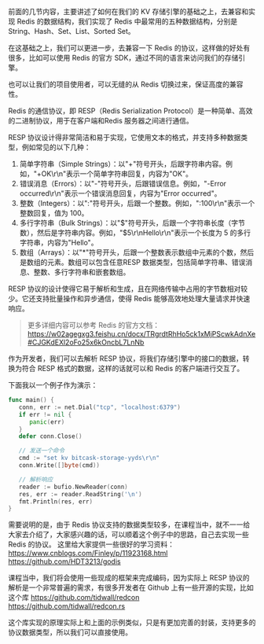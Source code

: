 前面的几节内容，主要讲述了如何在我们的 KV 存储引擎的基础之上，去兼容和实现 Redis 的数据结构，我们实现了 Redis 中最常用的五种数据结构，分别是 String、Hash、Set、List、Sorted Set。

在这基础之上，我们可以更进一步，去兼容一下 Redis 的协议，这样做的好处有很多，比如可以使用 Redis 的官方 SDK，通过不同的语言来访问我们的存储引擎。

也可以让我们的项目使用者，可以无缝的从 Redis 切换过来，保证高度的兼容性。

Redis 的通信协议，即 RESP（Redis Serialization Protocol）是一种简单、高效的二进制协议，用于在客户端和Redis 服务器之间进行通信。

RESP 协议设计得非常简洁和易于实现，它使用文本的格式，并支持多种数据类型，例如常见的以下几种：
1. 简单字符串（Simple Strings）：以"+"符号开头，后跟字符串内容。例如，"+OK\r\n"表示一个简单字符串回复，内容为"OK"。
2. 错误消息（Errors）：以"-"符号开头，后跟错误信息。例如，"-Error occurred\r\n"表示一个错误消息回复，内容为"Error occurred"。
3. 整数（Integers）：以":"符号开头，后跟一个整数。例如，":100\r\n"表示一个整数回复，值为 100。
4. 多行字符串（Bulk Strings）：以"$"符号开头，后跟一个字符串长度（字节数），然后是字符串内容。例如，"$5\r\nHello\r\n"表示一个长度为 5 的多行字符串，内容为"Hello"。
5. 数组（Arrays）：以"*"符号开头，后跟一个整数表示数组中元素的个数，然后是数组的元素。数组可以包含任意RESP 数据类型，包括简单字符串、错误消息、整数、多行字符串和嵌套数组。

RESP 协议的设计使得它易于解析和生成，且在网络传输中占用的字节数相对较少。它还支持批量操作和异步通信，使得 Redis 能够高效地处理大量请求并快速响应。

> 更多详细内容可以参考 Redis 的官方文档：
> https://w02agegxg3.feishu.cn/docx/TRgrdtRhHo5ck1xMjPScwkAdnXe#CJGKdEXl2oFo25x6kOncbL7LnNb

作为开发者，我们可以去解析 RESP 协议，将我们存储引擎中的接口的数据，转换为符合 RESP 格式的数据，这样的话就可以和 Redis 的客户端进行交互了。

下面我以一个例子作为演示：

```go
func main() {
   conn, err := net.Dial("tcp", "localhost:6379")
   if err != nil {
      panic(err)
   }
   defer conn.Close()

   // 发送一个命令
   cmd := "set kv bitcask-storage-yyds\r\n"
   conn.Write([]byte(cmd))

   // 解析响应
   reader := bufio.NewReader(conn)
   res, err := reader.ReadString('\n')
   fmt.Println(res, err)
}
```


需要说明的是，由于 Redis 协议支持的数据类型较多，在课程当中，就不一一给大家去介绍了，大家感兴趣的话，可以顺着这个例子中的思路，自己去实现一些 Redis 的协议。
这里给大家提供一些很好的学习资料：
https://www.cnblogs.com/Finley/p/11923168.html
https://github.com/HDT3213/godis

课程当中，我们将会使用一些现成的框架来完成编码，因为实际上 RESP 协议的解析是一个非常普遍的需求，有很多开发者在 Github 上有一些开源的实现，比如这个库
https://github.com/tidwall/redcon
https://github.com/tidwall/redcon.rs

这个库实现的原理实际上和上面的示例类似，只是有更加完善的封装，支持更多的协议数据类型，所以我们可以直接使用。